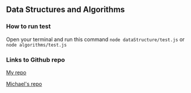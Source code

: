 ## Data Structures and Algorithms

### How to run test
Open your terminal and run this command
`node dataStructure/test.js`
or
`node algorithms/test.js`

### Links to Github repo
[My repo](https://github.com/cesarsnina/Data_Structure_and_Algorithms.git)

[Michael's repo](https://github.com/dunnoconnor/dsa)